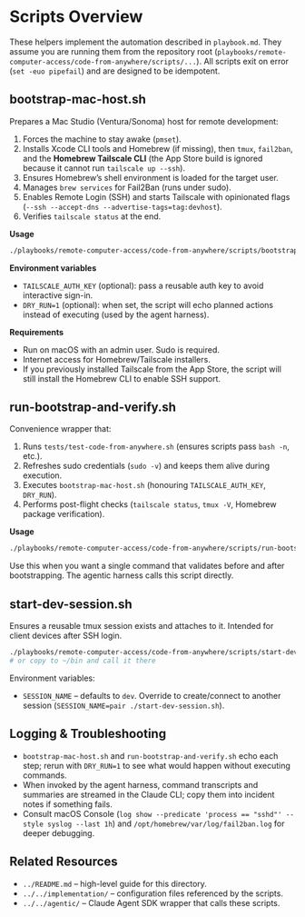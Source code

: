 # Scripts Overview

These helpers implement the automation described in `playbook.md`. They assume you are running them from the repository root (`playbooks/remote-computer-access/code-from-anywhere/scripts/...`). All scripts exit on error (`set -euo pipefail`) and are designed to be idempotent.

## bootstrap-mac-host.sh

Prepares a Mac Studio (Ventura/Sonoma) host for remote development:

1. Forces the machine to stay awake (`pmset`).
2. Installs Xcode CLI tools and Homebrew (if missing), then `tmux`, `fail2ban`, and the **Homebrew Tailscale CLI** (the App Store build is ignored because it cannot run `tailscale up --ssh`).
3. Ensures Homebrew’s shell environment is loaded for the target user.
4. Manages `brew services` for Fail2Ban (runs under sudo).
5. Enables Remote Login (SSH) and starts Tailscale with opinionated flags (`--ssh --accept-dns --advertise-tags=tag:devhost`).
6. Verifies `tailscale status` at the end.

**Usage**

```bash
./playbooks/remote-computer-access/code-from-anywhere/scripts/bootstrap-mac-host.sh
```

**Environment variables**

- `TAILSCALE_AUTH_KEY` (optional): pass a reusable auth key to avoid interactive sign-in.
- `DRY_RUN=1` (optional): when set, the script will echo planned actions instead of executing (used by the agent harness).

**Requirements**

- Run on macOS with an admin user. Sudo is required.
- Internet access for Homebrew/Tailscale installers.
- If you previously installed Tailscale from the App Store, the script will still install the Homebrew CLI to enable SSH support.

## run-bootstrap-and-verify.sh

Convenience wrapper that:

1. Runs `tests/test-code-from-anywhere.sh` (ensures scripts pass `bash -n`, etc.).
2. Refreshes sudo credentials (`sudo -v`) and keeps them alive during execution.
3. Executes `bootstrap-mac-host.sh` (honouring `TAILSCALE_AUTH_KEY`, `DRY_RUN`).
4. Performs post-flight checks (`tailscale status`, `tmux -V`, Homebrew package verification).

**Usage**

```bash
./playbooks/remote-computer-access/code-from-anywhere/scripts/run-bootstrap-and-verify.sh
```

Use this when you want a single command that validates before and after bootstrapping. The agentic harness calls this script directly.

## start-dev-session.sh

Ensures a reusable tmux session exists and attaches to it. Intended for client devices after SSH login.

```bash
./playbooks/remote-computer-access/code-from-anywhere/scripts/start-dev-session.sh
# or copy to ~/bin and call it there
```

Environment variables:

- `SESSION_NAME` – defaults to `dev`. Override to create/connect to another session (`SESSION_NAME=pair ./start-dev-session.sh`).

## Logging & Troubleshooting

- `bootstrap-mac-host.sh` and `run-bootstrap-and-verify.sh` echo each step; rerun with `DRY_RUN=1` to see what would happen without executing commands.
- When invoked by the agent harness, command transcripts and summaries are streamed in the Claude CLI; copy them into incident notes if something fails.
- Consult macOS Console (`log show --predicate 'process == "sshd"' --style syslog --last 1h`) and `/opt/homebrew/var/log/fail2ban.log` for deeper debugging.

## Related Resources

- `../README.md` – high-level guide for this directory.
- `../../implementation/` – configuration files referenced by the scripts.
- `../../agentic/` – Claude Agent SDK wrapper that calls these scripts.
